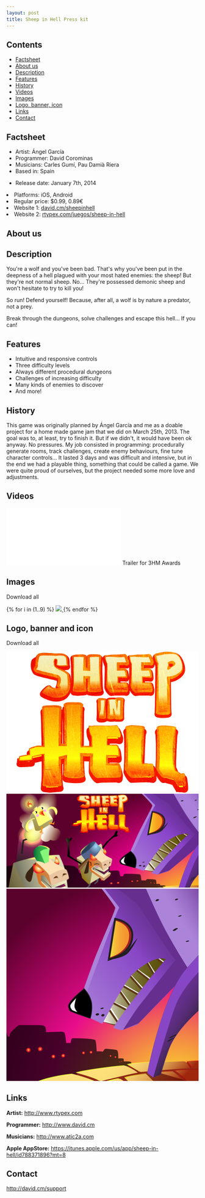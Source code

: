```yaml
---
layout: post
title: Sheep in Hell Press kit
---
```


Contents
--------

<ul class="listing">
  <li><i class="icon  icon-chevron-right"></i><a href="#factsheet">Factsheet</a></li>
  <li><i class="icon  icon-chevron-right"></i><a href="#aboutus">About us</a></li>
  <li><i class="icon  icon-chevron-right"></i><a href="#description">Description</a></li>
  <li><i class="icon  icon-chevron-right"></i><a href="#features">Features</a></li>
  <li><i class="icon  icon-chevron-right"></i><a href="#history">History</a></li>
  <li><i class="icon  icon-chevron-right"></i><a href="#videos">Videos</a></li>
  <li><i class="icon  icon-chevron-right"></i><a href="#images">Images</a></li>
  <li><i class="icon  icon-chevron-right"></i><a href="#logos">Logo, banner, icon</a></li>
  <li><i class="icon  icon-chevron-right"></i><a href="#links">Links</a></li>
  <li><i class="icon  icon-chevron-right"></i><a href="#contact">Contact</a></li>
</ul>

<a id="factsheet"></a>
Factsheet
---------

<ul class="listing">
  <li>Artist: Ángel García</li>
  <li>Programmer: David Corominas</li>
  <li>Musicians: Carles Gumí, Pau Damià Riera</li>
  <li>Based in: Spain</li>
</ul>

<ul class="listing">
  <li>Release date: January 7th, 2014</ul>
  <li>Platforms: iOS, Android</li>
  <li>Regular price: $0.99, 0.89€</li>
  <li>Website 1: <a href="http://david.cm/sheepinhell">david.cm/sheepinhell</a></li>
  <li>Website 2: <a href="http://rtypex.com/juegos/sheep-in-hell/">rtypex.com/juegos/sheep-in-hell</a></li>
</ul>

<a id="factsheet"></a>
About us
--------

<a id="description"></a>
Description
-----------

You're a wolf and you've been bad. That's why you've been put in the deepness of a hell plagued with your most hated enemies: the sheep! But they're not normal sheep. No... They're possessed demonic sheep and won't hesitate to try to kill you!

So run! Defend yourself! Because, after all, a wolf is by nature a predator, not a prey.

Break through the dungeons, solve challenges and escape this hell... If you can!

<a id="features"></a>
Features
--------

<ul class="listing">
  <li><i class="icon icon-ok"></i>Intuitive and responsive controls</li>
  <li><i class="icon icon-ok"></i>Three difficulty levels</li>
  <li><i class="icon icon-ok"></i>Always different procedural dungeons</li>
  <li><i class="icon icon-ok"></i>Challenges of increasing difficulty</li>
  <li><i class="icon icon-ok"></i>Many kinds of enemies to discover</li>
  <li><i class="icon icon-ok"></i>And more!</li>
</ul>

<a id="history"></a>
History
-------

This game was originally planned by Ángel García and me as a doable project for a home made game jam that we did on March 25th, 2013. The goal was to, at least, try to finish it. But if we didn't, it would have been ok anyway. No pressures. My job consisted in programming: procedurally generate rooms, track challenges, create enemy behaviours, fine tune character controls... It lasted 3 days and was difficult and intensive, but in the end we had a playable thing, something that could be called a game. We were quite proud of ourselves, but the project needed some more love and adjustments.

<a id="videos"></a>
Videos
------

<iframe id="video" frameborder="0" src="//www.youtube-nocookie.com/embed/kSNr3nP3Iy8?rel=0" allowfullscreen></iframe>
Trailer for 3HM Awards

<a id="images"></a>
Images
------

Download all <a href="sheepinhell_contents/screenshots.zip"><i class="icon icon-download-alt"></i></a>

<section class="gallery">
{% for i in (1..9) %}
	<a href="sheepinhell_contents/screenshot{{ i }}.png">
		<img src="sheepinhell_contents/screenshot{{ i }}.png">
	</a>
{% endfor %}
</section>

<a id="logobannericon"></a>
Logo, banner and icon
---------------------

Download all <a href="sheepinhell_contents/logos.zip"><i class="icon icon-download-alt"></i></a>

![Logo](sheepinhell_contents/logo.png)
![Banner](sheepinhell_contents/banner.png)
![Icon](sheepinhell_contents/icon.png)

<a id="links"></a>
Links
-----

**Artist:** <http://www.rtypex.com>

**Programmer:** <http://www.david.cm>

**Musicians:** <http://www.atic2a.com>

**Apple AppStore:** <https://itunes.apple.com/us/app/sheep-in-hell/id788371896?mt=8>

<a id="contact"></a>
Contact
-------

<http://david.cm/support>
